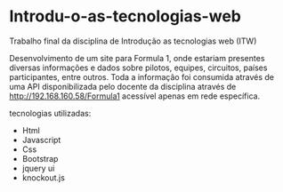 # Introdu-o-as-tecnologias-web
Trabalho final da disciplina de Introdução as tecnologias web (ITW) 

Desenvolvimento de um site para Formula 1, onde estariam presentes diversas informações e dados sobre pilotos, equipes, circuitos, países participantes, entre outros.
Toda a informação foi consumida através de uma API disponibilizada pelo docente da disciplina através de http://192.168.160.58/Formula1 acessível apenas em rede específica.

tecnologias utilizadas:
- Html
- Javascript
- Css
- Bootstrap
- jquery ui
- knockout.js
